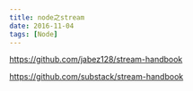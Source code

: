 ```yaml
---
title: node之stream
date: 2016-11-04
tags: [Node]
---
```


https://github.com/jabez128/stream-handbook

https://github.com/substack/stream-handbook
